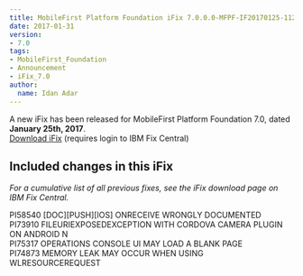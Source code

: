 ```yaml
---
title: MobileFirst Platform Foundation iFix 7.0.0.0-MFPF-IF20170125-1125 released
date: 2017-01-31
version:
- 7.0
tags:
- MobileFirst_Foundation
- Announcement
- iFix_7.0
author:
  name: Idan Adar 
---
```

A new iFix has been released for MobileFirst Platform Foundation 7.0, dated **January 25th, 2017**.  
[Download iFix](http://www.ibm.com/support/fixcentral/swg/quickorder?parent=ibm%7EOther%2Bsoftware&product=ibm/Other+software/IBM+MobileFirst+Platform+Foundation&release=7.0.0.0&platform=All&function=all&source=fc) (requires login to IBM Fix Central)

## Included changes in this iFix
*For a cumulative list of all previous fixes, see the iFix download page on IBM Fix Central.*

PI58540 [DOC][PUSH][IOS] ONRECEIVE WRONGLY DOCUMENTED  
PI73910 FILEURIEXPOSEDEXCEPTION WITH CORDOVA CAMERA PLUGIN ON ANDROID N  
PI75317 OPERATIONS CONSOLE UI MAY LOAD A BLANK PAGE  
PI74873 MEMORY LEAK MAY OCCUR WHEN USING WLRESOURCEREQUEST  
